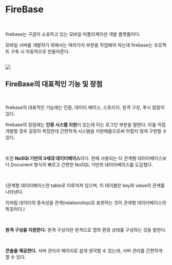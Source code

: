 # FireBase

<br>

firebase는 구글이 소유하고 있는 모바일 어플리케이션 개발 플랫폼이다.

모바일 서버를 개발하기 위해서는 여러가지 부분을 작업해야 하는데 firebase는 프로젝트 구축 시 자동적으로 만들어준다.

<br>

<img src="https://media.vlpt.us/images/realryankim/post/7744f676-631e-469f-9114-03a79e5b240d/firebasel.png">

<br>

## FireBase의 대표적인 기능 및 장점

<br>

firebase의 대표적인 기능에는 인증, 데이터 베이스, 스토리지, 원격 구성, 푸시 알람이 있다.

firebase의 장점에는 **인증 시스템 지원**이 있는데 이는 로그인 부분을 말한다. 이를 직접 개발할 경우 굉장히 복잡한데 간편하게 시스템을 지원해줌으로써 어렵지 않게 구현할 수 있다.

<br>

또한 **NoSQl 기반의 3세대 데이터베이스**이다. 현재 사용되는 타 관계형 데이터베이스보다 Document 형식의 빠르고 간편한 NoSQL 기반의 데이터베이스를 도입했다.

<br>

(관계형 데이터베이스란 table로 이루어져 있으며, 이 테이블은 key와 value의 관계를 나타낸다.

이처럼 데이터의 종속성을 관계(relationship)로 표현하는 것이 관계형 데이터베이스의 특징이다.)

<br>

**원격 구성을 지원한다.** 원격 구성이란 원격으로 앱의 환경 상태를 구성하는 것을 말한다.

<br>

**콘솔을 제공한다.** 서버 관리자 페이지로 쉽게 생각할 수 있는데, 서버 관리를 간편하게 할 수 있다.

<br>
